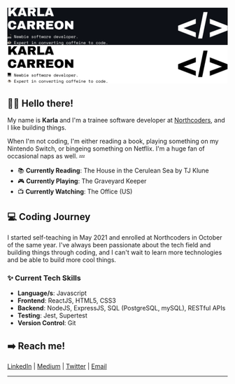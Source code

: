 ![karlacodes header](darkmode.png#gh-light-mode-only)
![karlacodes header](lightmode.png#gh-dark-mode-only)

## 👋🏼 Hello there!

My name is **Karla** and I'm a trainee software developer at [Northcoders](http://northcoders.com), and I like building things.

When I'm not coding, I'm either reading a book, playing something on my Nintendo Switch, or bingeing something on Netflix. I'm a huge fan of occasional naps as well. 💤

- 📚 **Currently Reading**: The House in the Cerulean Sea by TJ Klune
- 🎮 **Currently Playing**: The Graveyard Keeper
- 📺 **Currently Watching**: The Office (US)

## 💻 Coding Journey

I started self-teaching in May 2021 and enrolled at Northcoders in October of the same year. I've always been passionate about the tech field and building things through coding, and I can't wait to learn more technologies and be able to build more cool things.

### ✨ Current Tech Skills 
- **Language/s**: Javascript
- **Frontend**: ReactJS, HTML5, CSS3
- **Backend**: NodeJS, ExpressJS, SQL (PostgreSQL, mySQL), RESTful APIs
- **Testing**: Jest, Supertest
- **Version Control**: Git

## ➡️ Reach me!
[LinkedIn](http://linkedin.com/in/karla-carreon)   |   [Medium](http://medium.com/@karlacodes)   |   [Twitter](http://twitter.com/karlacodes)   |   [Email](mailto:carreon.karlamaye@gmail.com)

-------
